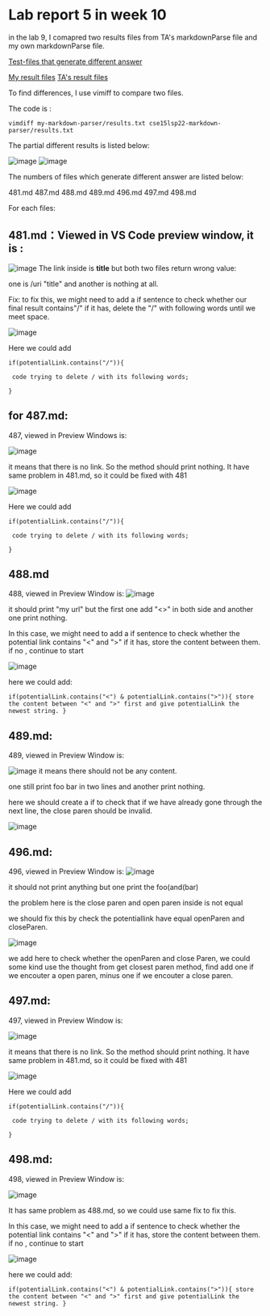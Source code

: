 # Lab report 5 in week 10

in the lab 9, I comapred two results files from TA's markdownParse file and my own markdownParse file. 

[Test-files that generate different answer](test-files-wrong)

[My result files](myresults.txt)
[TA's result files](TAresults.txt)


To find differences, I use vimiff to compare two files. 

The code is :

`vimdiff my-markdown-parser/results.txt cse15lsp22-markdown-parser/results.txt`

The partial different results is listed below:

![image](lab101.PNG)
![image](lab102.PNG)

The numbers of files which generate different answer are listed below:

481.md 487.md 488.md 489.md 496.md 497.md 498.md 

For each files:


## 481.md：Viewed in VS Code preview window, it is :

![image](481.PNG)
The link inside is **title**  but both two files return wrong value:

one is /uri "title" and another is nothing at all.

Fix: to fix this, we might need to add a if sentence to check whether our final result contains"/" if it has, delete the "/" with following words until we meet space.

![image](fix481.PNG)

Here we could add

`if(potentialLink.contains("/")){`

   ` code trying to delete / with its following words;`

`}`

## for 487.md:

487, viewed in Preview Windows is:

![image](487.PNG)

it means that there is no link. So the method should print nothing. It have same problem in 481.md, so it could be fixed with 481

![image](fix481.PNG)

Here we could add

`if(potentialLink.contains("/")){`

   ` code trying to delete / with its following words;`

`}`

## 488.md

488, viewed in Preview Window is:
![image](488.PNG)

it should print "my url" but the first one add "<>" in both side and another one print nothing.

In this case, we might need to add a if sentence to check whether the potential link contains "<" and ">" if it has, store the content  between them. if no , continue to start

![image](fix481.PNG)

here we could add:

`if(potentialLink.contains("<") & potentialLink.contains(">")){
    store the content between "<" and ">" first and give potentialLink the newest string.
}`

## 489.md:

489, viewed in Preview Window is:

![image](489.PNG)
it means there should not be any content.

one still print foo bar in two lines and another print nothing.

here we should create a if to check that if we have already gone through the next line, the close paren should be invalid.

![image](fix489.PNG)


## 496.md:

496, viewed in Preview Window is:
![image](496.PNG)

it should not print anything but one print the foo(and(bar)

the problem here is the close paren and open paren inside is not equal

we should fix this by check the potentiallink have equal openParen and closeParen.

![image](fix486.PNG)

we add here to check whether the openParen and close Paren, we could some kind use the thought from get closest paren method, find add one if we encouter a open paren, minus one if we encouter a close paren. 

## 497.md:

497, viewed in Preview Window is: 

![image](497.PNG)

it means that there is no link. So the method should print nothing. It have same problem in 481.md, so it could be fixed with 481

![image](fix481.PNG)

Here we could add

`if(potentialLink.contains("/")){`

   ` code trying to delete / with its following words;`

`}`

## 498.md:
498, viewed in Preview Window is:

![image](498.PNG)

It has same problem as 488.md, so we could use same fix to fix this.

In this case, we might need to add a if sentence to check whether the potential link contains "<" and ">" if it has, store the content  between them. if no , continue to start

![image](fix481.PNG)

here we could add:

`if(potentialLink.contains("<") & potentialLink.contains(">")){
    store the content between "<" and ">" first and give potentialLink the newest string.
}`